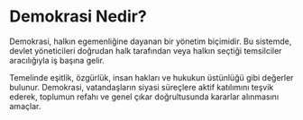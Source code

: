 ﻿# Demokrasi Nedir?

Demokrasi, halkın egemenliğine dayanan bir yönetim biçimidir. Bu sistemde, devlet yöneticileri doğrudan halk tarafından veya halkın seçtiği temsilciler aracılığıyla iş başına gelir.

Temelinde eşitlik, özgürlük, insan hakları ve hukukun üstünlüğü gibi değerler bulunur. Demokrasi, vatandaşların siyasi süreçlere aktif katılımını teşvik ederek, toplumun refahı ve genel çıkar doğrultusunda kararlar alınmasını amaçlar.


